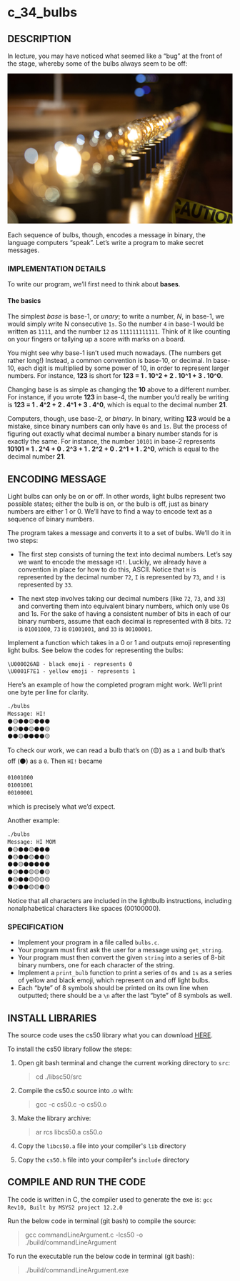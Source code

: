 # c_34_bulbs

## DESCRIPTION

In lecture, you may have noticed what seemed like a “bug” at the front of the stage, whereby some of the bulbs always seem to be off:

![binary_bulbs](./image/binary_bulbs.jpg)

Each sequence of bulbs, though, encodes a message in binary, the language computers “speak”. Let’s write a program to make secret messages.

### IMPLEMENTATION DETAILS

To write our program, we’ll first need to think about **bases**.

#### The basics

The simplest *base* is base-1, or *unary*; to write a number, *N*, in base-1, we would simply write N consecutive `1s`. So the number `4` in base-1 would be written as `1111`, and the number `12` as `111111111111`. Think of it like counting on your fingers or tallying up a score with marks on a board.

You might see why base-1 isn’t used much nowadays. (The numbers get rather long!) Instead, a common convention is base-10, or decimal. In base-10, each digit is multiplied by some power of 10, in order to represent larger numbers. For instance, **123** is short for **123 = 1 . 10^2 + 2 . 10^1 + 3 . 10^0**.

Changing base is as simple as changing the **10** above to a different number. For instance, if you wrote **123** in base-4, the number you’d really be writing is **123 = 1 . 4^2 + 2 . 4^1 + 3 . 4^0**, which is equal to the decimal number **21**.

Computers, though, use base-2, or *binary*. In binary, writing **123** would be a mistake, since binary numbers can only have `0s` and `1s`. But the process of figuring out exactly what decimal number a binary number stands for is exactly the same. For instance, the number `10101` in base-2 represents **10101 = 1 . 2^4 + 0 . 2^3 + 1 . 2^2 + 0 . 2^1 + 1 . 2^0**, which is equal to the decimal number **21**.

## ENCODING MESSAGE

Light bulbs can only be on or off. In other words, light bulbs represent two possible states; either the bulb is on, or the bulb is off, just as binary numbers are either 1 or 0. We’ll have to find a way to encode text as a sequence of binary numbers.

The program takes a message and converts it to a set of bulbs. We’ll do it in two steps:

- The first step consists of turning the text into decimal numbers. Let’s say we want to encode the message `HI!`. Luckily, we already have a convention in place for how to do this, ASCII. Notice that `H` is represented by the decimal number `72`, `I` is represented by `73`, and `!` is represented by `33`.

- The next step involves taking our decimal numbers (like `72`, `73`, and `33`) and converting them into equivalent binary numbers, which only use 0s and 1s. For the sake of having a consistent number of bits in each of our binary numbers, assume that each decimal is represented with 8 bits. `72` is `01001000`, `73` is `01001001`, and `33` is `00100001`.

Implement a function which takes in a 0 or 1 and outputs emoji representing light bulbs.
See below the codes for representing the bulbs:

```text
\U000026AB - black emoji - represents 0
\U0001F7E1 - yellow emoji - represents 1
```

Here’s an example of how the completed program might work. We’ll print one byte per line for clarity.

```bash
./bulbs
Message: HI!
⚫🟡⚫⚫🟡⚫⚫⚫
⚫🟡⚫⚫🟡⚫⚫🟡
⚫⚫🟡⚫⚫⚫⚫🟡
```

To check our work, we can read a bulb that’s on (🟡) as a `1` and bulb that’s off (⚫) as a `0`. Then `HI!` became

```bash
01001000
01001001
00100001
```

which is precisely what we’d expect.

Another example:

```bash
./bulbs
Message: HI MOM
⚫🟡⚫⚫🟡⚫⚫⚫
⚫🟡⚫⚫🟡⚫⚫🟡
⚫⚫🟡⚫⚫⚫⚫⚫
⚫🟡⚫⚫🟡🟡⚫🟡
⚫🟡⚫⚫🟡🟡🟡🟡
⚫🟡⚫⚫🟡🟡⚫🟡
```

Notice that all characters are included in the lightbulb instructions, including nonalphabetical characters like spaces (00100000).

### SPECIFICATION

- Implement your program in a file called `bulbs.c`.
- Your program must first ask the user for a message using `get_string`.
- Your program must then convert the given `string` into a series of 8-bit binary numbers, one for each character of the string.
- Implement a `print_bulb` function to print a series of `0s` and `1s` as a series of yellow and black emoji, which represent on and off light bulbs.
- Each “byte” of 8 symbols should be printed on its own line when outputted; there should be a `\n` after the last “byte” of 8 symbols as well.

## INSTALL LIBRARIES

The source code uses the cs50 library what you can download [HERE](https://github.com/cs50/libcs50).

To install the cs50 library follow the steps:

1. Open git bash terminal and change the current working directory to `src`:  
   > cd ./libsc50/src

2. Compile the cs50.c source into .o with:
   > gcc -c cs50.c -o cs50.o

3. Make the library archive:  
   > ar rcs libcs50.a cs50.o

4. Copy the `libcs50.a` file into your compiler's `lib` directory

5. Copy the `cs50.h` file into your compiler's `include` directory

## COMPILE AND RUN THE CODE

The code is written in C, the compiler used to generate the exe is: `gcc Rev10, Built by MSYS2 project 12.2.0`

Run the below code in terminal (git bash) to compile the source:

> gcc commandLineArgument.c -lcs50 -o ./build/commandLineArgument

To run the executable run the below code in terminal (git bash):

> ./build/commandLineArgument.exe
